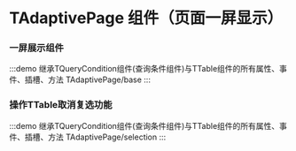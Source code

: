 # TAdaptivePage 组件（页面一屏显示）


### 一屏展示组件

:::demo 继承TQueryCondition组件(查询条件组件)与TTable组件的所有属性、事件、插槽、方法
TAdaptivePage/base
:::

### 操作TTable取消复选功能

:::demo 继承TQueryCondition组件(查询条件组件)与TTable组件的所有属性、事件、插槽、方法
TAdaptivePage/selection
:::
